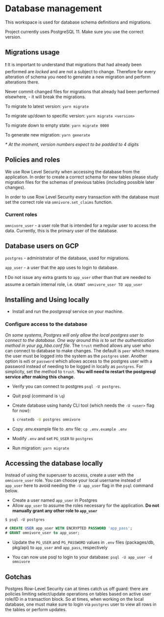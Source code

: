 # Database management

This workspace is used for database schema definitions and migrations.

Project currently uses PostgreSQL 11. Make sure you use the correct version.

## Migrations usage

:exclamation: It is important to understand that migrations that had already been performed are _locked_ and are not a subject to change. Therefore for every alteration of schema you need to generate a new migration and perform alterations there.

Never commit changed files for migrations that already had been performed elsewhere, - it will break the migrations. 

To migrate to latest version: `yarn migrate`

To migrate up/down to specific version: `yarn migrate <version>`

To migrate down to empty state: `yarn migrate 0000`

To generate new migration: `yarn generate`

_* At the moment, version numbers expect to be padded to 4 digits_


## Policies and roles

We use Row Level Security when accessing the database from the application. In order to create a correct schema for new tables please study migration files for the schemas of previous tables (including possible later changes).

In order to use Row Level Security every transaction with the database must set the correct role via `omnivore.set_claims` function.

### Current roles

`omnivore_user` - a user role that is intended for a regular user to access the data. Currently, this is the primary user of the database. 

## Database users on GCP

`postgres` - administrator of the database, used for migrations.

`app_user` - a user that the app uses to login to database.
   
:exclamation: Do not issue any extra grants to `app_user` other than that are needed to assume a certain internal role, i.e. `GRANT omnivore_user TO app_user`

## Installing and Using locally

- Install and run the _postgresql_ service on your machine.

### Configure access to the database

_On some systems, Postgres will only allow the local postgres user to connect to the database. One way around this is to
set the authentication method in your pg_hba.conf file_. The `trust` method allows any user who can connect to
database to make changes. The default is `peer` which means the user must be logged into the system as the `postgres`
user. Another option is `md5` or `password` which allows access to the postgres user with a password instead of
needing to be logged in locally as `postgres`. For simplicity, set the method to `trust`. **You
  will need to restart the postgresql service after making this change.**

- Verify you can connect to postgres `psql -U postgres`.

- Quit psql (command is `\q`)

- Create database using handy CLI tool (which needs the `-U <user>` flag for now):
  ```bash
  $ createdb -U postgres omnivore
  ```
- Copy .env.example file to .env file: `cp .env.example .env`
- Modify `.env` and set `PG_USER` to `postgres`

- Run migration: `yarn migrate`

## Accessing the database locally

Instead of using the superuser to access, create a user with the `omnivore_user` role. You can choose your local
username instead of `app_user` here to avoid needing the `-U app_user` flag in the `psql` command below.

- Create a user named `app_user` in Postgres
- Allow `app_user` to assume the roles necessary for the application. **Do not manually grant any other role to
`app_user`**

`$ psql -U postgres`
```sql
# CREATE USER app_user WITH ENCRYPTED PASSWORD 'app_pass';
# GRANT omnivore_user to app_user;
```

- Update the `PG_USER` and `PG_PASSWORD` values in `.env` files (packages/db, pkg/api) to `app_user` and `app_pass`,
respectively

- You can now use psql to login to your database: `psql -U app_user -d omnivore`

## Gotchas
Postgres Row-Level Security can at times catch us off guard: there are policies limiting select/update operations on
tables based on active user role/ID in a transaction block. So at times, when working on the local database, one must
make sure to login via `postgres` user to view all rows in the tables or perform updates.
